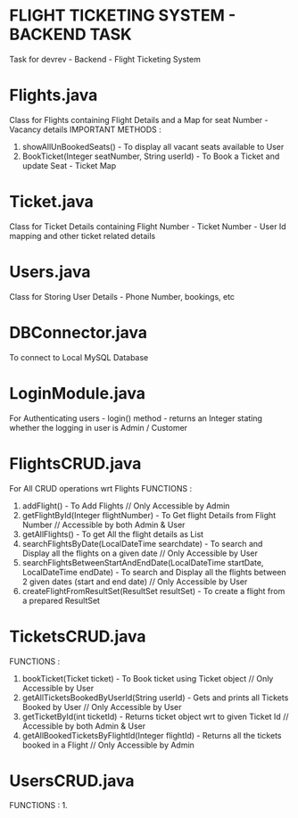 # FLIGHT TICKETING SYSTEM - BACKEND TASK
Task for devrev - Backend - Flight Ticketing System

# Flights.java 
Class for Flights containing Flight Details and a Map for seat Number - Vacancy details
IMPORTANT METHODS :
1. showAllUnBookedSeats() - To display all vacant seats available to User 
2. BookTicket(Integer seatNumber, String userId) - To Book a Ticket and update Seat - Ticket Map

# Ticket.java 
Class for Ticket Details containing Flight Number - Ticket Number - User Id mapping and other ticket related details

# Users.java 
Class for Storing User Details - Phone Number, bookings, etc

# DBConnector.java 
To connect to Local MySQL Database

# LoginModule.java 
For Authenticating users -  login() method - returns an Integer stating whether the logging in user is Admin / Customer

# FlightsCRUD.java 
For All CRUD operations wrt Flights
FUNCTIONS :
1. addFlight() - To Add Flights // Only Accessible by Admin
2. getFlightById(Integer flightNumber) - To Get flight Details from Flight Number // Accessible by both Admin & User
3. getAllFlights() - To get All the flight details as List<FLights>
4. searchFlightsByDate(LocalDateTime searchdate) - To search and Display all the flights on a given date // Only Accessible by User
5. searchFlightsBetweenStartAndEndDate(LocalDateTime startDate, LocalDateTime endDate) - To search and Display all the flights between 2 given dates (start and end date) // Only Accessible by User
6. createFlightFromResultSet(ResultSet resultSet) - To create a flight from a prepared ResultSet
  
# TicketsCRUD.java
FUNCTIONS :
1. bookTicket(Ticket ticket) - To Book ticket using Ticket object // Only Accessible by User
2. getAllTicketsBookedByUserId(String userId) - Gets and prints all Tickets Booked by User // Only Accessible by User
3. getTicketById(int ticketId) - Returns ticket object wrt to given Ticket Id // Accessible by both Admin & User
4. getAllBookedTicketsByFlightId(Integer flightId) - Returns all the tickets booked in a Flight // Only Accessible by Admin

# UsersCRUD.java 
FUNCTIONS :
1. 
   
